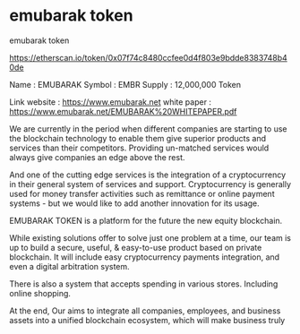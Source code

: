 # emubarak token
emubarak token

https://etherscan.io/token/0x07f74c8480ccfee0d4f803e9bdde8383748b40de

Name  : EMUBARAK
Symbol : EMBR
Supply : 12,000,000 Token

Link website : https://www.emubarak.net
white paper : https://www.emubarak.net/EMUBARAK%20WHITEPAPER.pdf

We are currently in the period when different companies are starting to use the blockchain technology to enable them give superior products and services than their competitors.  Providing un-matched services would always give companies an edge above the rest.

And one of the cutting edge services is the integration of a cryptocurrency in their general system of services and support.  Cryptocurrency is generally used  for money transfer activities such as remittance or online payment systems  - but we would like to add another innovation for its usage.

EMUBARAK TOKEN is a platform for the future the new equity blockchain.

While existing solutions offer to solve just one problem at a time, our team is up to build a secure, useful, & easy-to-use product based on private blockchain. It will include easy cryptocurrency payments integration, and even a digital arbitration system.

There is also a system that accepts spending in various stores. Including online shopping.

At the end, Our aims to integrate all companies, employees, and business assets into a unified blockchain ecosystem, which will make business truly
